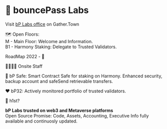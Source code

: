 # 🔬 bouncePass Labs

Visit [bP Labs office](https://app.gather.town/app/l9jmY2GqD50krvOW/C%203-7) on Gather.Town

🗺️ Open Floors:<br>
M  - Main Floor: Welcome and Information.<br>
B1 - Harmony Staking: Delegate to Trusted Validators.

RoadMap 2022 - 🚀

👨‍💻👩‍💻 Onsite Staff

🏦 bP Safe: Smart Contract Safe for staking on Harmony.
Enhanced security, backup account and safeSend retrievable transfers.

❤️ bP32: Actively monitored portfolio of trusted validators.

💎 h1st?

<b>bP Labs trusted on web3 and Metaverse platforms</b><br>
Open Source Promise: Code, Assets, Accounting, Executive Info fully available and continuosly updated.

